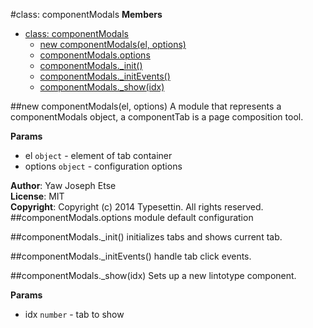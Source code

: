 <a name="componentModals"></a>
#class: componentModals
**Members**

* [class: componentModals](#componentModals)
  * [new componentModals(el, options)](#new_componentModals)
  * [componentModals.options](#componentModals#options)
  * [componentModals._init()](#componentModals#_init)
  * [componentModals._initEvents()](#componentModals#_initEvents)
  * [componentModals._show(idx)](#componentModals#_show)

<a name="new_componentModals"></a>
##new componentModals(el, options)
A module that represents a componentModals object, a componentTab is a page composition tool.

**Params**

- el `object` - element of tab container  
- options `object` - configuration options  

**Author**: Yaw Joseph Etse  
**License**: MIT  
**Copyright**: Copyright (c) 2014 Typesettin. All rights reserved.  
<a name="componentModals#options"></a>
##componentModals.options
module default configuration

<a name="componentModals#_init"></a>
##componentModals._init()
initializes tabs and shows current tab.

<a name="componentModals#_initEvents"></a>
##componentModals._initEvents()
handle tab click events.

<a name="componentModals#_show"></a>
##componentModals._show(idx)
Sets up a new lintotype component.

**Params**

- idx `number` - tab to show  

